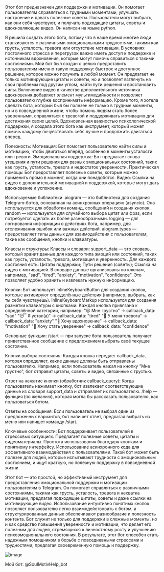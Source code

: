 Этот бот предназначен для поддержки и мотивации. Он помогает пользователям справляться с трудными моментами, улучшать настроение и давать полезные советы. 
Пользователи могут выбрать, как они себя чувствуют, и получать подходящие цитаты, советы и вдохновляющие видео.
Он написан на языке python.

Я решила создать этого бота, потому что в наше время многие люди сталкиваются с различными эмоциональными трудностями, такими как грусть, усталость, тревога или отсутствие мотивации. 
В условиях постоянного стресса и перегрузок важно иметь доступ к поддержке и источникам вдохновения, которые могут помочь справиться с такими состояниями.
Мой бот был создан с целью предоставить пользователям именно такую поддержку: быстрое и доступное решение, которое можно получить в любой момент. 
Он предлагает не только мотивирующие цитаты и советы, но и позволяет взглянуть на свои проблемы под другим углом, найти пути решения и восстановить силы. 
Включение видео в качестве дополнительного источника вдохновения добавляет элемент мультимедийности и позволяет пользователю глубже воспринимать информацию.
Кроме того, я хотела сделать бота, который был бы полезен не только в трудные моменты, но и в повседневной жизни, чтобы помочь людям стать более уверенными, справляться с тревогой и поддерживать мотивацию для достижения своих целей. 
Вдохновленная важностью психологической поддержки, я создала этого бота как инструмент, который может помочь каждому почувствовать себя лучше и продолжить двигаться вперед.

Полезность:
  Мотивация: Бот помогает пользователю найти силы и мотивацию, чтобы двигаться вперёд, особенно в моменты усталости или тревоги.
  Эмоциональная поддержка: Бот предлагает слова утешения и пути решения для разных эмоциональных состояний, таких как грусть, усталость, тревога и недостаток уверенности.
  Практическая помощь: Бот предоставляет полезные советы, которые можно применить прямо в момент, когда они понадобятся.
  Видео: Ссылки на видео с дополнительной мотивацией и поддержкой, которые могут дать вдохновение и успокоение.

Используемые библиотеки:
 aiogram — это библиотека для создания Telegram-ботов, основанная на асинхронных операциях (asyncio). Она используется для обработки команд, сообщений и создания кнопок.
 random — используется для случайного выбора цитат или фраз, если потребуется сделать их более разнообразными.
 logging — для логирования информации о действиях бота, например, для отслеживания ошибок или важных действий.
 aiogram.types — предоставляет типы данных для взаимодействия с пользователем, такие как сообщения, кнопки и клавиатуры.

Классы и структуры:
   Классы и словари:
   support_data — это словарь, который хранит данные для каждого типа эмоций или состояний, таких как грусть, усталость, тревога, мотивация и уверенность. Для каждого состояния есть:
   Цитаты поддержки;
   Пути решения (советы);
   Ссылка на видео с мотивацией.
   В словаре данные организованы по ключам, например, "sad", "tired", "anxiety", "motivation", "confidence". Это позволяет удобно хранить и извлекать нужную информацию.

Кнопки:
Бот использует InlineKeyboardButton для создания кнопок, которые активируют определённые действия (например, выбрать, как ты себя чувствуешь).
InlineKeyboardMarkup используется для создания разметки клавиатуры с кнопками.
Каждая кнопка привязана к определённой категории, например:
  "😢 Мне грустно" → callback_data: "sad"
  "😴 Я устал(а)" → callback_data: "tired"
  "🧠 У меня тревога" → callback_data: "anxiety"
  "🚀 Хочу вдохновение" → callback_data: "motivation"
  "💪 Хочу стать увереннее" → callback_data: "confidence"

Основные функции:
/start — при запуске бота пользователь получает приветственное сообщение с предложением выбрать своё текущее состояние.

Кнопки выбора состояния:
Каждая кнопка передает callback_data, которая определяет, какие данные должны быть отправлены пользователю. Например, если пользователь нажал на кнопку "Мне грустно", бот отправит цитаты, советы и видео, связанные с грустью.

Ответ на нажатие кнопки (обработчик callback_query):
Когда пользователь нажимает кнопку, бот извлекает соответствующие данные из словаря support_data и отправляет их пользователю.
/help — функция (по желанию), которая могла бы рассказать пользователю, как пользоваться ботом.

Ответы на сообщения:
Если пользователь не выбрал один из предложенных вариантов, бот напишет ответ, предлагая выбрать из меню или напишет команду /start.

Ключевые особенности:
  Бот поддерживает пользователей в стрессовых ситуациях.
  Предлагает полезные советы, цитаты и видеоматериалы.
  Простота использования благодаря кнопкам и понятному интерфейсу.
  Использование асинхронного кода для эффективного взаимодействия с пользователями.
  Такой бот может быть полезен для людей, которые испытывают трудности с эмоциональным состоянием, и ищут краткую, но полезную поддержку в повседневной жизни.

Этот бот — это простой, но эффективный инструмент для предоставления эмоциональной поддержки и мотивации пользователям в Telegram.
Он помогает справляться с различными состояниями, такими как грусть, усталость, тревога и нехватка мотивации, предлагая подходящие цитаты, советы и даже ссылки на мотивирующие видео. 
Использование интуитивно понятных кнопок позволяет пользователю легко взаимодействовать с ботом, а структурированные данные обеспечивают разнообразие и полезность контента.
Бот служит не только для поддержки в сложные моменты, но и как средство повышения уверенности и мотивации, что делает его полезным для людей, стремящихся к личностному росту и улучшению психоэмоционального состояния. 
В результате, этот бот способен стать надежным помощником в борьбе с повседневными стрессами и трудностями, предлагая своевременную помощь и поддержку.

![image](https://github.com/user-attachments/assets/dbc735fe-477f-4911-bb4f-938db1cc1e1c)

Мой бот: @SoulMotivHelp_bot

